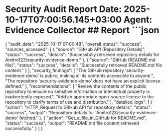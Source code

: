 # Security Audit Report  **Date**: 2025-10-17T07:00:56.145+03:00 **Agent**: Evidence Collector  ## Report  ```json
{
  "audit_date": "2025-10-17 07:00:48",
  "overall_status": "success",
  "sources_accessed": [
    {
      "source": "GitHub API (Repository Details)",
      "status": "success",
      "details": "Successfully retrieved repository details for Amitro123/security-evidence-demo."
    },
    {
      "source": "GitHub (README.md file)",
      "status": "success",
      "details": "Successfully retrieved README.md file content."
    }
  ],
  "security_findings": [
    "The GitHub repository 'security-evidence-demo' is public, making all its contents accessible to anyone.",
    "The repository 'security-evidence-demo' does not have an explicit license defined."
  ],
  "recommendations": [
    "Review the contents of the public repository to ensure no sensitive information or intellectual property is inadvertently exposed.",
    "Add an appropriate open-source license to the repository to clarify terms of use and distribution."
  ],
  "detailed_logs": [
    {
      "action": "HTTP_Request to GitHub API for repository details",
      "status": "success",
      "output": "Repository details for 'Amitro123/security-evidence-demo' fetched."
    },
    {
      "action": "Get_a_file_in_GitHub for README.md",
      "status": "success",
      "output": "README.md file content retrieved successfully."
    }
  ]
}
```